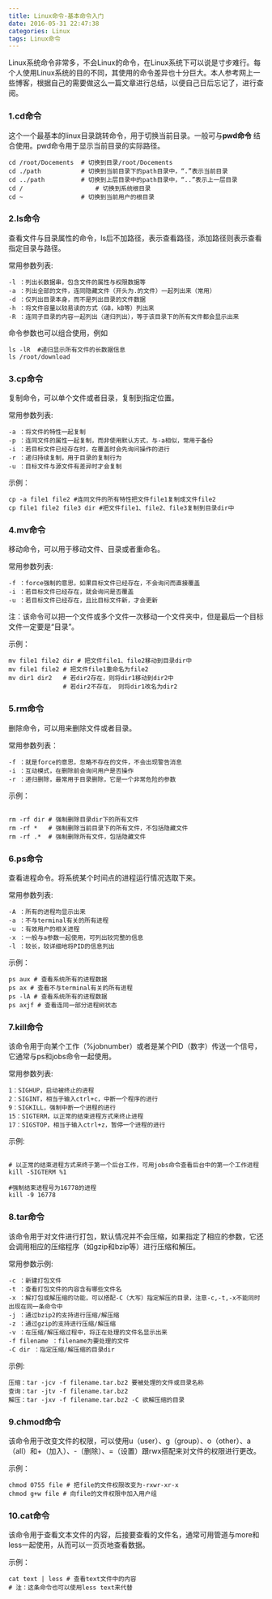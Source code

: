 ```yaml
---
title: Linux命令-基本命令入门
date: 2016-05-31 22:47:38
categories: Linux
tags: Linux命令
---
```


Linux系统命令非常多，不会Linux的命令，在Linux系统下可以说是寸步难行。每个人使用Linux系统的目的不同，其使用的命令差异也十分巨大。本人参考网上一些博客，根据自己的需要做这么一篇文章进行总结，以便自己日后忘记了，进行查阅。

<!--more-->

### 1.cd命令
这个一个最基本的linux目录跳转命令，用于切换当前目录。一般可与**pwd命令** 结合使用。pwd命令用于显示当前目录的实际路径。

```
cd /root/Docements  # 切换到目录/root/Docements  
cd ./path           # 切换到当前目录下的path目录中，“.”表示当前目录    
cd ../path          # 切换到上层目录中的path目录中，“..”表示上一层目录  
cd /					# 切换到系统根目录
cd ~                # 切换到当前用户的根目录
```
### 2.ls命令
查看文件与目录属性的命令，ls后不加路径，表示查看路径，添加路径则表示查看指定目录与路径。

常用参数列表:

```
-l ：列出长数据串，包含文件的属性与权限数据等  
-a ：列出全部的文件，连同隐藏文件（开头为.的文件）一起列出来（常用）  
-d ：仅列出目录本身，而不是列出目录的文件数据  
-h ：将文件容量以较易读的方式（GB，kB等）列出来  
-R ：连同子目录的内容一起列出（递归列出），等于该目录下的所有文件都会显示出来  

```
命令参数也可以组合使用，例如

```
ls -lR  #递归显示所有文件的长数据信息
ls /root/download
```

### 3.cp命令

复制命令，可以单个文件或者目录，复制到指定位置。

常用参数列表:

```
-a ：将文件的特性一起复制  
-p ：连同文件的属性一起复制，而非使用默认方式，与-a相似，常用于备份  
-i ：若目标文件已经存在时，在覆盖时会先询问操作的进行  
-r ：递归持续复制，用于目录的复制行为  
-u ：目标文件与源文件有差异时才会复制  

```

示例：

```
cp -a file1 file2 #连同文件的所有特性把文件file1复制成文件file2  
cp file1 file2 file3 dir #把文件file1、file2、file3复制到目录dir中   

```

### 4.mv命令

移动命令，可以用于移动文件、目录或者重命名。

常用参数列表:

```
-f ：force强制的意思，如果目标文件已经存在，不会询问而直接覆盖  
-i ：若目标文件已经存在，就会询问是否覆盖  
-u ：若目标文件已经存在，且比目标文件新，才会更新
```
注：该命令可以把一个文件或多个文件一次移动一个文件夹中，但是最后一个目标文件一定要是“目录”。

示例：

```
mv file1 file2 dir # 把文件file1、file2移动到目录dir中  
mv file1 file2 # 把文件file1重命名为file2  
mv dir1 dir2   # 若dir2存在，则将dir1移动到dir2中
               # 若dir2不存在， 则将dir1改名为dir2

```

### 5.rm命令

删除命令，可以用来删除文件或者目录。

常用参数列表：

```
-f ：就是force的意思，忽略不存在的文件，不会出现警告消息  
-i ：互动模式，在删除前会询问用户是否操作  
-r ：递归删除，最常用于目录删除，它是一个非常危险的参数 
```

示例：

```
  
rm -rf dir # 强制删除目录dir下的所有文件  
rm -rf *   # 强制删除当前目录下的所有文件，不包括隐藏文件
rm -rf .*  # 强制删除所有文件，包括隐藏文件
```

### 6.ps命令

查看进程命令。将系统某个时间点的进程运行情况选取下来。

常用参数列表:

```
-A ：所有的进程均显示出来  
-a ：不与terminal有关的所有进程  
-u ：有效用户的相关进程  
-x ：一般与a参数一起使用，可列出较完整的信息  
-l ：较长，较详细地将PID的信息列出 

```

示例：

```
ps aux # 查看系统所有的进程数据  
ps ax # 查看不与terminal有关的所有进程  
ps -lA # 查看系统所有的进程数据  
ps axjf # 查看连同一部分进程树状态  

```

### 7.kill命令

该命令用于向某个工作（%jobnumber）或者是某个PID（数字）传送一个信号，它通常与ps和jobs命令一起使用。

常用参数列表:

```
1：SIGHUP，启动被终止的进程  
2：SIGINT，相当于输入ctrl+c，中断一个程序的进行  
9：SIGKILL，强制中断一个进程的进行  
15：SIGTERM，以正常的结束进程方式来终止进程  
17：SIGSTOP，相当于输入ctrl+z，暂停一个进程的进行 

```


示例:


```

# 以正常的结束进程方式来终于第一个后台工作，可用jobs命令查看后台中的第一个工作进程  
kill -SIGTERM %1   

#强制结束进程号为16778的进程
kill -9 16778

```

### 8.tar命令

该命令用于对文件进行打包，默认情况并不会压缩，如果指定了相应的参数，它还会调用相应的压缩程序（如gzip和bzip等）进行压缩和解压。

常用参数示例:

```
-c ：新建打包文件  
-t ：查看打包文件的内容含有哪些文件名  
-x ：解打包或解压缩的功能，可以搭配-C（大写）指定解压的目录，注意-c,-t,-x不能同时出现在同一条命令中  
-j ：通过bzip2的支持进行压缩/解压缩  
-z ：通过gzip的支持进行压缩/解压缩  
-v ：在压缩/解压缩过程中，将正在处理的文件名显示出来  
-f filename ：filename为要处理的文件  
-C dir ：指定压缩/解压缩的目录dir  

```

示例:

```
压缩：tar -jcv -f filename.tar.bz2 要被处理的文件或目录名称  
查询：tar -jtv -f filename.tar.bz2  
解压：tar -jxv -f filename.tar.bz2 -C 欲解压缩的目录 

```

### 9.chmod命令

该命令用于改变文件的权限，可以使用u（user）、g（group）、o（other）、a（all）和+（加入）、-（删除）、=（设置）跟rwx搭配来对文件的权限进行更改。

示例：

```
chmod 0755 file # 把file的文件权限改变为-rxwr-xr-x  
chmod g+w file # 向file的文件权限中加入用户组
```

### 10.cat命令

该命令用于查看文本文件的内容，后接要查看的文件名，通常可用管道与more和less一起使用，从而可以一页页地查看数据。

示例：

```
cat text | less # 查看text文件中的内容  
# 注：这条命令也可以使用less text来代替  

```